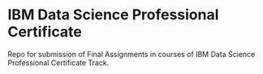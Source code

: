 # IBM Data Science Professional Certificate
Repo for submission of Final Assignments in courses of IBM Data Science Professional Certificate Track.
